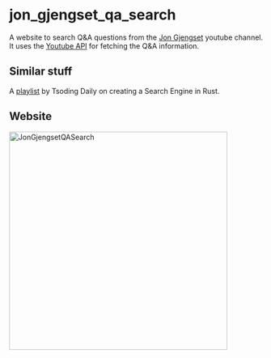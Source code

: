 # jon_gjengset_qa_search

A website to search Q&A questions from the [Jon Gjengset](https://www.youtube.com/c/JonGjengset) youtube channel. It uses the [Youtube API](https://developers.google.com/youtube/v3/docs/playlistItems/list) for fetching the Q&A information.

## Similar stuff
A [playlist](https://www.youtube.com/playlist?list=PLpM-Dvs8t0VZXC-91PpIp-eAt0WF5SKEv) by Tsoding Daily on creating a Search Engine in Rust.

## Website
<img width="431" alt="JonGjengsetQASearch" src="https://user-images.githubusercontent.com/91585022/225685186-062819d3-a34c-4da3-add1-f0a2f9b69421.PNG">

